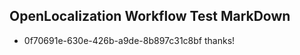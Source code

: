 ## OpenLocalization Workflow Test MarkDown
* 0f70691e-630e-426b-a9de-8b897c31c8bf 
thanks!<!--HONumber=Mar16_HO3-->
